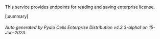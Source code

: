 






This service provides endpoints for reading and saving enterprise license.

[:summary]

###### Auto generated by Pydio Cells Enterprise Distribution v4.2.3-alpha1 on 15-Jun-2023
